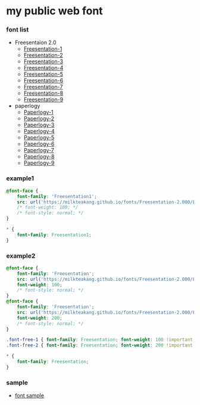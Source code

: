 # my public web font

### font list
- Freesentaion 2.0
  - [Freesentation-1](Freesentation-2.000/Freesentation-1Thin.woff2)
  - [Freesentation-2](Freesentation-2.000/Freesentation-2ExtraLight.woff2)
  - [Freesentation-3](Freesentation-2.000/Freesentation-3Light.woff2)
  - [Freesentation-4](Freesentation-2.000/Freesentation-4Regular.woff2)
  - [Freesentation-5](Freesentation-2.000/Freesentation-5Medium.woff2)
  - [Freesentation-6](Freesentation-2.000/Freesentation-6SemiBold.woff2)
  - [Freesentation-7](Freesentation-2.000/Freesentation-7Bold.woff2)
  - [Freesentation-8](Freesentation-2.000/Freesentation-8ExtraBold.woff2)
  - [Freesentation-9](Freesentation-2.000/Freesentation-9Black.woff2)
- paperlogy
  - [Paperlogy-1](paperlogy/Paperlogy-1Thin.woff2)
  - [Paperlogy-2](paperlogy/Paperlogy-2ExtraLight.woff2)
  - [Paperlogy-3](paperlogy/Paperlogy-3Light.woff2)
  - [Paperlogy-4](paperlogy/Paperlogy-4Regular.woff2)
  - [Paperlogy-5](paperlogy/Paperlogy-5Medium.woff2)
  - [Paperlogy-6](paperlogy/Paperlogy-6SemiBold.woff2)
  - [Paperlogy-7](paperlogy/Paperlogy-7Bold.woff2)
  - [Paperlogy-8](paperlogy/Paperlogy-8ExtraBold.woff2)
  - [Paperlogy-9](paperlogy/Paperlogy-9Black.woff2)

### example1
```css
@font-face {
    font-family: 'Freesentation1';
    src: url('https://milkteakang.github.io/fonts/Freesentation-2.000/Freesentation-1Thin.woff2') format('woff2');
    /* font-weight: 100; */
    /* font-style: normal; */
}

* {
    font-family: Freesentation1;
}
```

### example2
```css
@font-face {
    font-family: 'Freesentation';
    src: url('https://milkteakang.github.io/fonts/Freesentation-2.000/Freesentation-1Thin.woff2') format('woff2');
    font-weight: 100;
    /* font-style: normal; */
}
@font-face {
    font-family: 'Freesentation';
    src: url('https://milkteakang.github.io/fonts/Freesentation-2.000/Freesentation-2ExtraLight.woff2') format('woff2');
    font-weight: 200;
    /* font-style: normal; */
}

.font-free-1 { font-family: Freesentation; font-weight: 100 !important; }
.font-free-2 { font-family: Freesentation; font-weight: 200 !important; }

* {
    font-family: Freesentation;
}
```

### sample
- <a href="https://milkteakang.github.io/fonts/font-test.html" target="_blank">font sample</a>